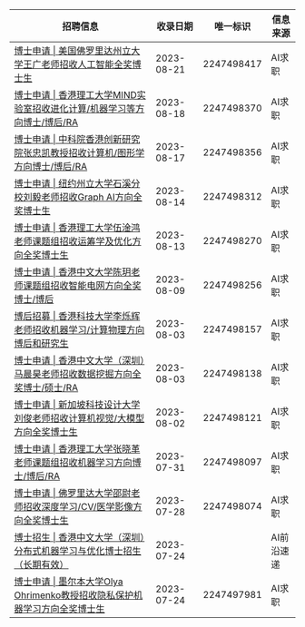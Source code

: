 | 招聘信息| 收录日期 | 唯一标识 | 信息来源 |
|-|-|-|-|
| [博士申请 \| 美国佛罗里达州立大学王广老师招收人工智能全奖博士生](http://mp.weixin.qq.com/s?__biz=Mzg4NDY1NDU1OA==&mid=2247498417&idx=1&sn=8aad9de21b45b9a55a4cd8c0fa7a70ec&chksm=cfb65200f8c1db169df3a337a1c6cfc9d01238665e376744206f55e4048f2b54234b68fc8235#rd) |2023-08-21|2247498417|AI求职
| [博士申请 \| 香港理工大学MIND实验室招收进化计算/机器学习等方向博士/博后/RA](http://mp.weixin.qq.com/s?__biz=Mzg4NDY1NDU1OA==&mid=2247498370&idx=1&sn=995d892fc4e246f480a171483a815cde&chksm=cfb65233f8c1db25210cf159d0945811ce0865eff312c7ae1e75d76f5346d21effa9f3748e90#rd) |2023-08-18|2247498370|AI求职
| [博士申请 \| 中科院香港创新研究院张忠凯教授招收计算机/图形学方向博士/博后/RA](http://mp.weixin.qq.com/s?__biz=Mzg4NDY1NDU1OA==&mid=2247498356&idx=1&sn=ec037fcac9279037e59d38f0bc55df1e&chksm=cfb652c5f8c1dbd38db93467f535e7a294fe2021783ca30a01bcf0ccee29a6d7389e36795149#rd) |2023-08-17|2247498356|AI求职
| [博士申请 \| ​纽约州立大学石溪分校刘毅老师招收Graph AI方向全奖博士生](http://mp.weixin.qq.com/s?__biz=Mzg4NDY1NDU1OA==&mid=2247498312&idx=1&sn=c035a222a242126eb4edce265fc740d1&chksm=cfb652f9f8c1dbef3d181a0d67c23c981c078bcd2248c22412af012d2748c1c52479d67a765d#rd) |2023-08-14|2247498312|AI求职
| [博士申请 \| 香港理工大学伍淦鸿老师课题组招收运筹学及优化方向全奖博士生](http://mp.weixin.qq.com/s?__biz=Mzg4NDY1NDU1OA==&mid=2247498270&idx=1&sn=8f7eaede241712ae96a446bde4a29e25&chksm=cfb652aff8c1dbb965aaebb4a527ccb3e76438a2c95ecf832b1a767f210a6c458ad8ceef7299#rd) |2023-08-13|2247498270|AI求职
| [博士申请 \| 香港中文大学陈玥老师课题组招收智能电网方向全奖博士/博后](http://mp.weixin.qq.com/s?__biz=Mzg4NDY1NDU1OA==&mid=2247498256&idx=1&sn=453261736ed96755739f23808d4fd474&chksm=cfb652a1f8c1dbb78aa662a60a5e07d72196f8c5ca93e7ca545caae3638a4f44fe2827d266e5#rd) |2023-08-09|2247498256|AI求职
| [博后招募 \| 香港科技大学李烁辉老师招收机器学习/计算物理方向博后和研究生](http://mp.weixin.qq.com/s?__biz=Mzg4NDY1NDU1OA==&mid=2247498157&idx=1&sn=1e3f9c75efff1ec09a1052f41ba9db52&chksm=cfb6511cf8c1d80ab9e45fc12fcfc83fb58dee9fcbfc0c376d612e583a1746c80f177e5ffd3b#rd) |2023-08-03|2247498157|AI求职
| [博士申请 \| 香港中文大学（深圳）马晨昊老师招收数据挖掘方向全奖博士/硕士/RA](http://mp.weixin.qq.com/s?__biz=Mzg4NDY1NDU1OA==&mid=2247498138&idx=1&sn=2dedfaddfa4d1867964f246116def159&chksm=cfb6512bf8c1d83d2f87f85f1a6cd994a421732ebca2fb21aa0ac74b544e239334cc773ac6f7#rd) |2023-08-03|2247498138|AI求职
| [博士申请 \| 新加坡科技设计大学刘俊老师招收计算机视觉/大模型方向全奖博士生](http://mp.weixin.qq.com/s?__biz=Mzg4NDY1NDU1OA==&mid=2247498121&idx=1&sn=b189dc71ba5ae096e3f174c66530b5c3&chksm=cfb65138f8c1d82e914e8332bc81c344b2e64992da3d1b0a7a23d47886ede41964262a1bf696#rd) |2023-08-02|2247498121|AI求职
| [博士申请 \| 香港理工大学张晓革老师课题组招收机器学习方向博士/博后/RA](http://mp.weixin.qq.com/s?__biz=Mzg4NDY1NDU1OA==&mid=2247498097&idx=1&sn=6bb1fa7d4a977bb72c2a87f07dd805ff&chksm=cfb651c0f8c1d8d6c064b4b6d61fae5e690afe3a6d308c7369566d520d8e69257c4493bf4c74#rd) |2023-07-31|2247498097|AI求职
| [博士申请 \| 佛罗里达大学邵尉老师招收深度学习/CV/医学影像方向全奖博士生](http://mp.weixin.qq.com/s?__biz=Mzg4NDY1NDU1OA==&mid=2247498074&idx=1&sn=31cf7495712e4dd7261f411370223b88&chksm=cfb651ebf8c1d8fd7420050eb526b3bf2400cfb0a53de630ee304e3b7decff6bf9fd77862ef8#rd) |2023-07-28|2247498074|AI求职
| [博士招生 \| 香港中文大学（深圳）分布式机器学习与优化博士招生（长期有效）](https://mp.weixin.qq.com/s/_NmL7Y7lE9X77xR1oUaciA) | 2023-07-24 |  | AI前沿速递 |
| [博士申请 \| 墨尔本大学Olya Ohrimenko教授招收隐私保护机器学习方向全奖博士生](http://mp.weixin.qq.com/s?__biz=Mzg4NDY1NDU1OA==&mid=2247497981&idx=1&sn=c54adfe945de62b3e130d161bcd1a683&chksm=cfb6504cf8c1d95a7efbfbc96303b943735d4d1413b1a32708193e97dca421d2a918c711cb4e#rd) |2023-07-24|2247497981|AI求职|
